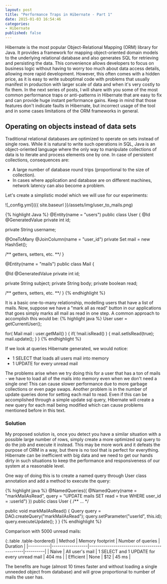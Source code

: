 ```yaml
---
layout: post
title: "Performance Traps in Hibernate - Part 1"
date: 2015-01-03 16:54:46
categories:
- Hibernate
published: false
---
```

Hibernate is the most popular Object-Relational Mapping (ORM) library for Java. 
It provides a framework for mapping object-oriented domain models to the underlying relational database and also generates SQL for retrieving and persisting the data.
This convenience allows developers to focus on business logic without having to worry too much about data access details, allowing more rapid development.
However, this often comes with a hidden price, as it is easy to write suboptimal code with problems that usually manifest in production with larger scale of data and when it's very costly to fix them. 
In the next series of posts, I will share with you some of the most common performance traps or anti-patterns in Hibernate that are easy to fix and can provide huge instant performance gains. 
Keep in mind that those features don't indicate faults in Hibernate, but incorrect usage of the tool and in some cases limitations of the ORM frameworks in general.<!--more-->  

## Operating on objects instead of data sets

Traditional relational databases are optimized to operate on sets instead of single rows. 
While it is natural to write such operations in SQL, Java is an object-oriented language where the only way to manipulate collections of data is to iterate and process elements one by one.
In case of persistent collections, consequences are:    
  
* A large number of database round trips (proportional to the size of collection).    
* In cases where application and database are on different machines, network latency can also become a problem.  

Let's create a simplistic model which we will use for our experiments:

![_config.yml]({{ site.baseurl }}/assets/img/user_to_mails.png)

{% highlight Java %}
@Entity(name = "users")
public class User {
  @Id
  @GeneratedValue
  private int id;
		
  private String username;
		
  @OneToMany
  @JoinColumn(name = "user_id")
  private Set<Mail> mail = new HashSet<Mail>();
		
  /** getters, setters, etc. **/
}

@Entity(name = "mails")
public class Mail {

  @Id
  @GeneratedValue
  private int id;
	
  private String subject;
  private String body;
  private boolean read;
	
  /** getters, setters, etc. **/
}
{% endhighlight %}

It is a basic one-to-many relationship, modelling users that have a list of mails. 
Now, suppose we have a "mark all as read" button in our applications that goes simply marks all mail as read in one step.
A common approach to accomplish this would be:
{% highlight java %}
User user = getCurrentUser();

for( Mail mail : user.getMail() ) {
  if( !mail.isRead() ) {
    mail.setIsRead(true);
    mail.update();
  }
}
{% endhighlight %}

If we look at queries Hibernate generated, we would notice:

* 1 SELECT that loads all users mail into memory
* 1 UPDATE for every unread mail

The problems arise when we try doing this for a user that has a ton of mails - we have to load all of the mails into memory even when we don't need a single one!
This can cause slower performance due to more garbage collections or even page swaps. Another problem is in the number of update queries done for setting each mail to read.
Even if this can be accomplished through a simple update sql query, Hibernate will create a new query for each mail being modified which can cause problems mentioned before in this text.

### Solution

My proposed solution is, once you detect you have a similar situation with a possible large number of rows, simply create a more optimized sql query to do the job and execute it instead.
This may be more work and it defeats the purpose of ORM in a way, but there is no tool that is perfect for everything.
Hibernate can be inefficient with big data and we need to get our hands dirty in such situations to keep the performance and responsiveness of our system at a reasonable level.

One way of doing this is to create a named query through User class annotation and add a method to execute the query:

{% highlight java %}
@NamedQueries({ 
  @NamedQuery(name = "markMailAsRead", 
  query = "UPDATE mails SET read = true WHERE user_id = :userId")
})
public class User {
  /** ... */
	
  public void markMailAsRead() {
    Query query = DAO.createQuery("markMailAsRead");
    query.setParameter("userId", this.id);
    query.executeUpdate();
  }
}
{% endhighlight %}

Comparison with 5000 unread mails:

{:.table .table-bordered}
| Method    | Memory footprint | Number of queries                           | Duration |
|-----------|------------------|---------------------------------------------|----------|
| Naive     | All user's mail  | 1 SELECT and 1 UPDATE for every unread mail | 404 ms   |
| Efficient | None             | $12                                         | 45 ms    |


The benefits are huge (almost 10 times faster and without loading a single unneeded object from database) and will grow proportional to number of mails the user has.